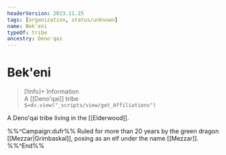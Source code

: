 ```yaml
---
headerVersion: 2023.11.25
tags: [organization, status/unknown]
name: Bek'eni
typeOf: tribe
ancestry: Deno'qai
---
```

# Bek'eni
>[!info]+ Information  
> A [[Deno'qai]] tribe  
> `$=dv.view("_scripts/view/get_Affiliations")`

A Deno'qai tribe living in the [[Elderwood]]. 

%%^Campaign:dufr%%
Ruled for more than 20 years by the green dragon [[Mezzar|Grimbaskal]], posing as an elf under the name [[Mezzar]]. 
%%^End%%